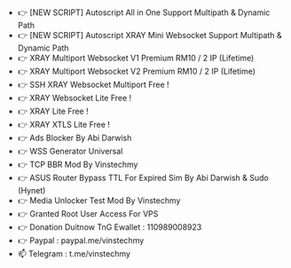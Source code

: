 - 👉 [NEW SCRIPT] Autoscript All in One Support Multipath & Dynamic Path
- 👉 [NEW SCRIPT] Autoscript XRAY Mini Websocket Support Multipath & Dynamic Path
- 👉 XRAY Multiport Websocket V1 Premium RM10 / 2 IP (Lifetime)
- 👉 XRAY Multiport Websocket V2 Premium RM10 / 2 IP (Lifetime)
- 👉 SSH XRAY Websocket Multiport Free !
- 👉 XRAY Websocket Lite Free !
- 👉 XRAY Lite Free !
- 👉 XRAY XTLS Lite Free !
- 👉 Ads Blocker By Abi Darwish
- 👉 WSS Generator Universal
- 👉 TCP BBR Mod By Vinstechmy
- 👉 ASUS Router Bypass TTL For Expired Sim By Abi Darwish & Sudo (Hynet)
- 👉 Media Unlocker Test Mod By Vinstechmy
- 👉 Granted Root User Access For VPS
- 👉 Donation Duitnow TnG Ewallet : 110989008923 
- 👉 Paypal : paypal.me/vinstechmy
- 📫 Telegram : t.me/vinstechmy

